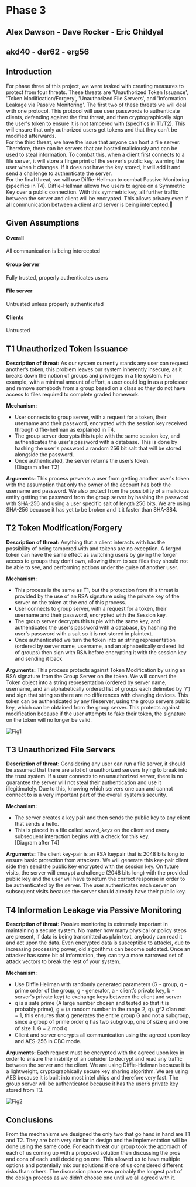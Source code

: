 # Phase 3
## Alex Dawson - Dave Rocker - Eric Ghildyal
## akd40 - der62 - erg56

## Introduction
For phase three of this project, we were tasked with creating measures to protect from four threats. These threats are 'Unauthorized Token Issuance', 'Token Modification/Forgery', 'Unauthorized File Servers', and 'Information Leakage via Passive Monitoring'. The first two of these threats we will deal with one protocol. This protocol will use user passwords to authenticate clients, defending against the first threat, and then cryptographically sign the user's token to ensure it is not tampered with (specifics in T1/T2). This will ensure that only authorized users get tokens and that they can’t be modified afterwards.   
For the third threat, we have the issue that anyone can host a file server. Therefore, there can be servers that are hosted maliciously and can be used to steal information. To combat this, when a client first connects to a file server, it will store a fingerprint of the server's public key, warning the user when it changes. If it does not have the key stored, it will add it and send a challenge to authenticate the server.  
For the final threat, we will use Diffie-Hellman to combat Passive Monitoring (specifics in T4). Diffie-Hellman allows two users to agree on a Symmetric Key over a public connection. With this symmetric key, all further traffic between the server and client will be encrypted. This allows privacy even if all communication between a client and server is being intercepted.

## Given Assumptions
#### Overall
All communication is being intercepted
#### Group Server
Fully trusted, properly authenticates users
#### File server
Untrusted unless properly authenticated
#### Clients
Untrusted

## T1 Unauthorized Token Issuance
**Description of threat:**
As our system currently stands any user can request another’s token, this problem leaves our system inherently insecure, as it breaks down the notion of groups and privileges in a file system. For example, with a minimal amount of effort, a user could log in as a professor and remove somebody from a group based on a class so they do not have access to files required to complete graded homework.  

**Mechanism:**
- User connects to group server, with a request for a token, their username and their password, encrypted with the session key received through diffie-hellman as explained in T4.
- The group server decrypts this tuple with the same session key, and authenticates the user's password with a database. This is done by hashing the user's password a random 256 bit salt that will be stored alongside the password.
- Once authenticated, the server returns the user’s token.  
[Diagram after T2]  

**Arguments:**
This process prevents a user from getting another user's token with the assumption that only the owner of the account has both the username and password. We also protect from the possibility of a malicious entity getting the password from the group server by hashing the password with SHA-256 and using a user specific salt of length 256 bits. We are using SHA-256 because it has yet to be broken and it it faster than SHA-384.

## T2 Token Modification/Forgery  

**Description of threat:**
Anything that a client interacts with has the possibility of being tampered with and tokens are no exception. A forged token can have the same effect as switching users by giving the forger access to groups they don’t own, allowing them to see files they should not be able to see, and performing actions under the guise of another user.  

**Mechanism:**
- This process is the same as T1, but the protection from this threat is provided by the use of an RSA signature using the private key of the server on the token at the end of this process.
- User connects to group server, with a request for a token, their username and their password, encrypted with the Session key.  
- The group server decrypts this tuple with the same key, and authenticates the user's password with a database, by hashing the user's password with a salt so it is not stored in plaintext.
- Once authenticated we turn the token into an string representation (ordered by server name, username, and an alphabetically ordered list of groups) then sign with RSA before encrypting it with the session key and sending it back  

**Arguments:**
This process protects against Token Modification by using an RSA signature from the Group Server on the token. We will convert the Token object into a string representation (ordered by server name, username, and an alphabetically ordered list of groups each delimited by '/') and sign that string so there are no differences with changing devices. This token can be authenticated by any fileserver, using the group servers public key, which can be obtained from the group server. This protects against modification because if the user attempts to fake their token, the signature on the token will no longer be valid.  

![Fig1](https://github.com/EricGhildyal/CS1653CryptoProject/tree/master/reports/images/fig1.jpg)  

## T3 Unauthorized File Servers  

**Description of threat:**
Considering any user can run a file server, it should be assumed that there are a lot of unauthorized servers trying to break into the trust system. If a user connects to an unauthorized server, there is no guarantee the server will not steal their authentication and use it illegitimately. Due to this, knowing which servers one can and cannot connect to is a very important part of the overall system’s security.  

**Mechanism:**
- The server creates a key pair and then sends the public key to any client that sends a hello.
- This is placed in a file called *saved_keys* on the client and every subsequent interaction begins with a check for this key.  
[Diagram after T4]


**Arguments:**
The client key-pair is an RSA keypair that is 2048 bits long to ensure basic protection from attackers. We will generate this key-pair client side then send the public key encrypted with the session key. On future visits, the server will encrypt a challenge (2048 bits long) with the provided public key and the user will have to return the correct response in order to be authenticated by the server. The user authenticates each server on subsequent visits because the server should already have their public key.  

##  T4 Information Leakage via Passive Monitoring  

**Description of threat:**
Passive monitoring is extremely important in maintaining a secure system. No matter how many physical or policy steps are present, if data is being transmitted as plain text, anybody can read it and act upon the data. Even encrypted data is susceptible to attacks, due to increasing processing power, old algorithms can become outdated. Once an attacker has some bit of information, they can try a more narrowed set of attack vectors to break the rest of your system.

**Mechanism:**
- Use Diffie Hellman with randomly generated parameters (G - group, q - prime order of the group, g - generator, a - client’s private key,  b - server's private key) to exchange keys between the client and server
- q is a safe prime (A large number chosen and tested so that it is probably prime), g = (a random number in the range 2, q). g^2 c1an not = 1, this ensures that g generates the entire group G and not a subgroup, since a group of prime order q has two subgroup, one of size q and one of size 1. G = ℤ mod q.
- Client and server encrypts all communication using the agreed upon key and AES-256 in CBC mode.

**Arguments:**
	Each request must be encrypted with the agreed upon key in order to ensure the inability of an outsider to decrypt and read any traffic between the server and the client. We are using Diffie-Hellman because it is a lightweight, cryptographically secure key sharing algorithm. We are using AES because it is built into most intel chips and therefore very fast. The group server will be authenticated because it has the user’s private key stored from T3.

![Fig2](https://github.com/EricGhildyal/CS1653CryptoProject/tree/master/reports/images/fig2.jpg)

## Conclusions  
From the mechanisms we designed the only two that go hand in hand are T1 and T2. They are both very similar in design and the implementation will be done using the same code. For each threat our group took the approach of each of us coming up with a proposed solution then discussing the pros and cons of each until deciding on one. This allowed us to have multiple options and potentially mix our solutions if one of us considered different risks than others. The discussion phase was probably the longest part of the design process as we didn’t choose one until we all agreed with it.
